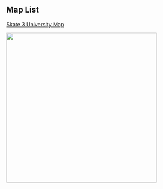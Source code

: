 ## Map List

[Skate 3 University Map](https://www.mediafire.com/file/sqq33jf2r6c1gpz/Skate-3-University.zip/file)

<img src="https://images2.imgbox.com/a5/99/7CjR3o9u_o.png" width="400px">
